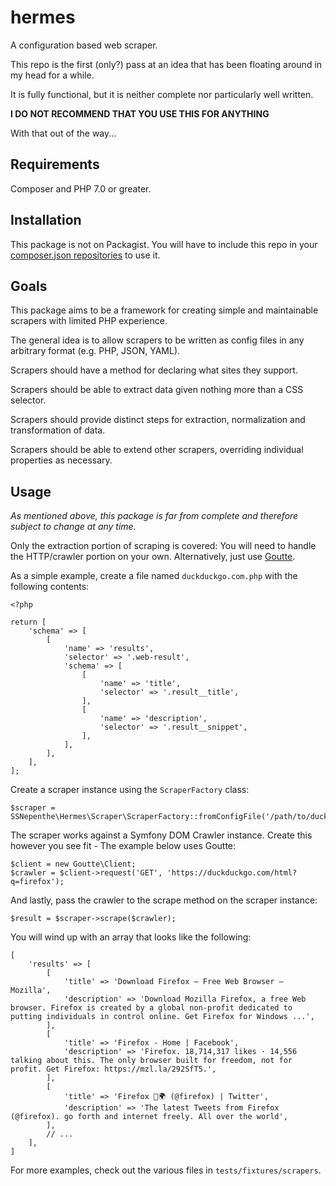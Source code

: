 # hermes
A configuration based web scraper.

This repo is the first (only?) pass at an idea that has been floating around in my head for a while.

It is fully functional, but it is neither complete nor particularly well written.

**I DO NOT RECOMMEND THAT YOU USE THIS FOR ANYTHING**

With that out of the way...

## Requirements
Composer and PHP 7.0 or greater.

## Installation
This package is not on Packagist. You will have to include this repo in your [composer.json repositories](https://getcomposer.org/doc/04-schema.md#repositories) to use it.

## Goals
This package aims to be a framework for creating simple and maintainable scrapers with limited PHP experience.

The general idea is to allow scrapers to be written as config files in any arbitrary format (e.g. PHP, JSON, YAML).

Scrapers should have a method for declaring what sites they support.

Scrapers should be able to extract data given nothing more than a CSS selector.

Scrapers should provide distinct steps for extraction, normalization and transformation of data.

Scrapers should be able to extend other scrapers, overriding individual properties as necessary.

## Usage
*As mentioned above, this package is far from complete and therefore subject to change at any time.*

Only the extraction portion of scraping is covered: You will need to handle the HTTP/crawler portion on your own. Alternatively, just use [Goutte](https://github.com/FriendsOfPHP/Goutte).

As a simple example, create a file named `duckduckgo.com.php` with the following contents:

```
<?php

return [
    'schema' => [
        [
            'name' => 'results',
            'selector' => '.web-result',
            'schema' => [
                [
                    'name' => 'title',
                    'selector' => '.result__title',
                ],
                [
                    'name' => 'description',
                    'selector' => '.result__snippet',
                ],
            ],
        ],
    ],
];
```

Create a scraper instance using the `ScraperFactory` class:

```
$scraper = SSNepenthe\Hermes\Scraper\ScraperFactory::fromConfigFile('/path/to/duckduckgo.com.php');
```

The scraper works against a Symfony DOM Crawler instance. Create this however you see fit - The example below uses Goutte:

```
$client = new Goutte\Client;
$crawler = $client->request('GET', 'https://duckduckgo.com/html?q=firefox');
```

And lastly, pass the crawler to the scrape method on the scraper instance:

```
$result = $scraper->scrape($crawler);
```

You will wind up with an array that looks like the following:

```
[
    'results' => [
        [
            'title' => 'Download Firefox — Free Web Browser — Mozilla',
            'description' => 'Download Mozilla Firefox, a free Web browser. Firefox is created by a global non-profit dedicated to putting individuals in control online. Get Firefox for Windows ...',
        ],
        [
            'title' => 'Firefox - Home | Facebook',
            'description' => 'Firefox. 18,714,317 likes · 14,556 talking about this. The only browser built for freedom, not for profit. Get Firefox: https://mzl.la/292SfT5.',
        ],
        [
            'title' => 'Firefox 🦊🌍 (@firefox) | Twitter',
            'description' => 'The latest Tweets from Firefox (@firefox). go forth and internet freely. All over the world',
        ],
        // ...
    ],
]
```

For more examples, check out the various files in `tests/fixtures/scrapers`.
